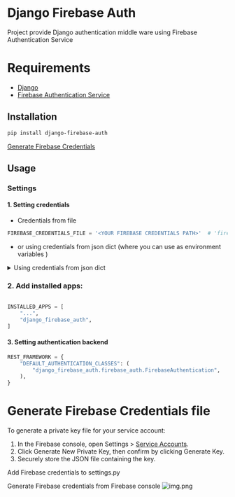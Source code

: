 # Django Firebase Auth

Project provide Django authentication middle ware using Firebase Authentication Service

# Requirements

* [Django](https://www.djangoproject.com/)
* [Firebase Authentication Service](https://firebase.google.com/docs/auth/web/start)

## Installation

```bash
pip install django-firebase-auth
```

[Generate Firebase Credentials](#generate-firebase-credentials-file)

## Usage

### Settings

#### 1. Setting credentials

- Credentials from file

```python
FIREBASE_CREDENTIALS_FILE = '<YOUR FIREBASE CREDENTIALS PATH>'  # 'firebase-credentials.json'
```

- or using credentials from json dict (where you can use as environment variables )

<details>
<summary>Using credentials from json dict</summary>

```python
FIREBASE_CREDENTIALS_DICT = {
    "type":                        "service_account",
    "project_id":                  "<YOUR PROJECT ID>",
    "private_key_id":              "<YOUR PRIVATE KEY ID>",
    "private_key":                 '<YOUR PRIVATE KEY>',
    "client_email":                "<CLIENT EMAIL>",
    "client_id":                   "<CLIENT ID>",
    "auth_uri":                    "https://accounts.google.com/o/oauth2/auth",
    "token_uri":                   "https://oauth2.googleapis.com/token",
    "auth_provider_x509_cert_url": "https://www.googleapis.com/oauth2/v1/certs",
    "client_x509_cert_url":        "<CERT URL>"
}
```

</details>

### 2. Add installed apps:

```python
    
INSTALLED_APPS = [
    "...",
    "django_firebase_auth",
]
```

#### 3. Setting authentication backend

```python
REST_FRAMEWORK = {
    "DEFAULT_AUTHENTICATION_CLASSES": (
        "django_firebase_auth.firebase_auth.FirebaseAuthentication",
    ),
}
```

# Generate Firebase Credentials file

To generate a private key file for your service account:

1. In the Firebase console, open
   Settings > [Service Accounts](https://console.firebase.google.com/project/_/settings/serviceaccounts/adminsdk).
2. Click Generate New Private Key, then confirm by clicking Generate Key.
3. Securely store the JSON file containing the key.

Add Firebase credentials to settings.py

Generate Firebase credentials from Firebase console
![img.png](docs/img.png)

